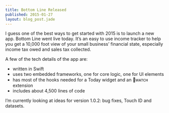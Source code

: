 ```yaml
---
title: Bottom Line Released
published: 2015-01-27
layout: blog_post.jade
---
```


I guess one of the best ways to get started with 2015 is to launch a new app. Bottom Line went live today. It’s an easy to use income tracker to help you get a 10,000 foot view of your small business’ financial state, especially income tax owed and sales tax collected.

A few of the tech details of the app are:

* written in Swift
* uses two embedded frameworks, one for core logic, one for UI elements
* has most of the hooks needed for a Today widget and an ᴡᴀᴛᴄʜ extension
* includes about 4,500 lines of code

I’m currently looking at ideas for version 1.0.2: bug fixes, Touch ID and datasets.
